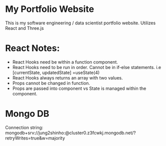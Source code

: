 # My Portfolio Website
This is my software engineering / data scientist portfolio website.
Utilizes React and Three.js

# React Notes:
- React Hooks need be within a function component.
- React Hooks need to be run in order. Cannot be in if-else statements.
i.e [currentState, updatedState] =useState(4)
- React Hooks always returns an array with two values.
- Props cannot be changed in function.
- Props are passed into component vs State is managed within the component.

# Mongo DB
Connection string: 
mongodb+srv://jung2shinho:<password>@cluster0.z3fcwkj.mongodb.net/?retryWrites=true&w=majority
